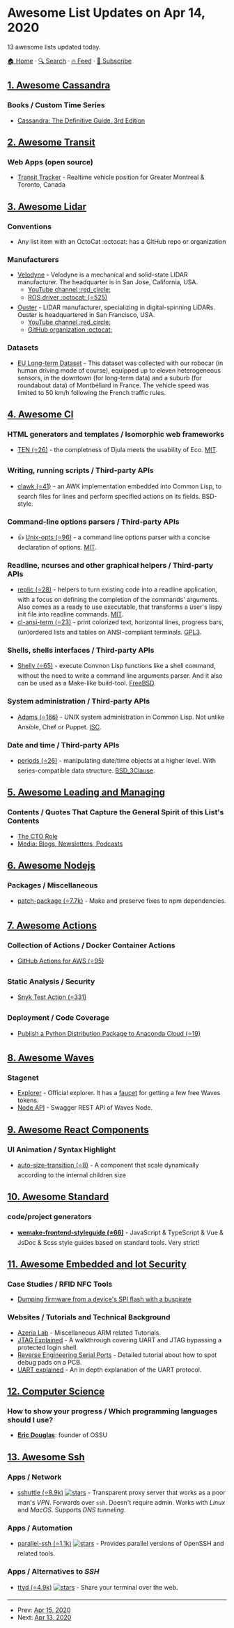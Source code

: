 # Awesome List Updates on Apr 14, 2020

13 awesome lists updated today.

[🏠 Home](/README.md) · [🔍 Search](https://test.trackawesomelist.com/search/) · [🔥 Feed](https://test.trackawesomelist.com/feed.xml) · [📮 Subscribe](https://trackawesomelist.us17.list-manage.com/subscribe?u=d2f0117aa829c83a63ec63c2f&id=36a103854c)



## [1. Awesome Cassandra](/content/Anant/awesome-cassandra/README.md)

### Books / Custom Time Series

*   [Cassandra: The Definitive Guide, 3rd Edition](https://www.amazon.com/gp/product/1098115163/)

## [2. Awesome Transit](/content/CUTR-at-USF/awesome-transit/README.md)

### Web Apps (open source)

*   [Transit Tracker](https://transittracker.ca/#/) - Realtime vehicle position for Greater Montreal & Toronto, Canada

## [3. Awesome Lidar](/content/szenergy/awesome-lidar/README.md)

### Conventions

*   Any list item with an OctoCat :octocat: has a GitHub repo or organization

### Manufacturers

*   [Velodyne](https://velodynelidar.com/) - Velodyne is a mechanical and solid-state LIDAR manufacturer. The headquarter is in San Jose, California, USA.
    *   [YouTube channel :red\_circle:](https://www.youtube.com/user/VelodyneLiDAR)
    *   [ROS driver :octocat: (⭐525)](https://github.com/ros-drivers/velodyne)
*   [Ouster](https://ouster.com/) - LIDAR manufacturer, specializing in digital-spinning LiDARs. Ouster is headquartered in San Francisco, USA.
    *   [YouTube channel :red\_circle:](https://www.youtube.com/c/Ouster-lidar)
    *   [GitHub organization :octocat:](https://github.com/ouster-lidar)

### Datasets

*   [EU Long-term Dataset](https://epan-utbm.github.io/utbm_robocar_dataset/) - This dataset was collected with our robocar (in human driving mode of course), equipped up to eleven heterogeneous sensors, in the downtown (for long-term data) and a suburb (for roundabout data) of Montbéliard in France. The vehicle speed was limited to 50 km/h following the French traffic rules.

## [4. Awesome Cl](/content/CodyReichert/awesome-cl/README.md)

### HTML generators and templates / Isomorphic web frameworks

*   [TEN (⭐26)](https://github.com/mmontone/ten) - the completness of Djula meets the usability of Eco. [MIT](https://opensource.org/licenses/MIT).

### Writing, running scripts / Third-party APIs

*   [clawk (⭐41)](https://github.com/sharplispers/clawk) - an AWK implementation embedded into Common Lisp, to search files for lines and perform specified actions on its fields. BSD-style.

### Command-line options parsers / Third-party APIs

*   👍 [Unix-opts (⭐96)](https://github.com/libre-man/unix-opts) - a command line
    options parser with a concise declaration of options. [MIT](https://opensource.org/licenses/MIT).

### Readline, ncurses and other graphical helpers / Third-party APIs

*   [replic (⭐28)](https://github.com/vindarel/replic/) - helpers to turn existing code into a readline application, with a focus on defining the completion of the commands' arguments. Also comes as a ready to use executable, that transforms a user's lispy init file into readline commands. [MIT](https://opensource.org/licenses/MIT).
*   [cl-ansi-term (⭐23)](https://github.com/vindarel/cl-ansi-term) - print
    colorized text, horizontal lines, progress bars, (un)ordered lists
    and tables on ANSI-compliant terminals. [GPL3](http://www.gnu.org/copyleft/gpl.html).

### Shells, shells interfaces / Third-party APIs

*   [Shelly (⭐65)](https://github.com/fukamachi/shelly) - execute Common Lisp
    functions like a shell command, without the need to write a command
    line arguments parser. And it also can be used as a Make-like
    build-tool. [FreeBSD](https://directory.fsf.org/wiki?title=License:FreeBSD).

### System administration / Third-party APIs

*   [Adams (⭐166)](https://github.com/cl-adams/adams) - UNIX system administration in Common Lisp. Not unlike Ansible, Chef or Puppet. [ISC](https://en.wikipedia.org/wiki/ISC_license).

### Date and time / Third-party APIs

*   [periods (⭐26)](https://github.com/jwiegley/periods) - manipulating date/time objects at a higher level. With series-compatible data structure. [BSD\_3Clause](https://directory.fsf.org/wiki/License:BSD_3Clause).

## [5. Awesome Leading and Managing](/content/LappleApple/awesome-leading-and-managing/README.md)

### Contents / Quotes That Capture the General Spirit of this List's Contents

*   [The CTO Role](https://github.com/LappleApple/awesome-leading-and-managing/blob/master/README.md/The-CTO-role.md)
*   [Media: Blogs, Newsletters, Podcasts](https://github.com/LappleApple/awesome-leading-and-managing/blob/master/README.md/Media-Blogs-Newsletters-Podcasts.md)

## [6. Awesome Nodejs](/content/sindresorhus/awesome-nodejs/README.md)

### Packages / Miscellaneous

*   [patch-package (⭐7.7k)](https://github.com/ds300/patch-package) - Make and preserve fixes to npm dependencies.

## [7. Awesome Actions](/content/sdras/awesome-actions/README.md)

### Collection of Actions / Docker Container Actions

*   [GitHub Actions for AWS (⭐95)](https://github.com/clowdhaus/aws-github-actions)

### Static Analysis / Security

*   [Snyk Test Action (⭐331)](https://github.com/snyk/actions)

### Deployment / Code Coverage

*   [Publish a Python Distribution Package to Anaconda Cloud (⭐19)](https://github.com/fcakyon/conda-publish-action)

## [8. Awesome Waves](/content/msmolyakov/awesome-waves/README.md)

### Stagenet

*   [Explorer](https://wavesexplorer.com/stagenet) - Official explorer. It has a [faucet](https://wavesexplorer.com/stagenet/faucet) for getting a few free Waves tokens.
*   [Node API](https://nodes-stagenet.wavesnodes.com/) - Swagger REST API of Waves Node.

## [9. Awesome React Components](/content/brillout/awesome-react-components/README.md)

### UI Animation / Syntax Highlight

*   [auto-size-transition (⭐8)](https://github.com/DualWield/auto-size-transition) - A component that scale dynamically according to the internal children size

## [10. Awesome Standard](/content/standard/awesome-standard/README.md)

### code/project generators

*   **[wemake-frontend-styleguide (⭐66)](https://github.com/wemake-services/wemake-frontend-styleguide)** - JavaScript & TypeScript & Vue & JsDoc & Scss style guides based on standard tools. Very strict!

## [11. Awesome Embedded and Iot Security](/content/fkie-cad/awesome-embedded-and-iot-security/README.md)

### Case Studies / RFID NFC Tools

*   [Dumping firmware from a device's SPI flash with a buspirate](https://www.iotpentest.com/2019/06/dumping-firmware-from-device-using.html)

### Websites / Tutorials and Technical Background

*   [Azeria Lab](https://azeria-labs.com/) - Miscellaneous ARM related Tutorials.
*   [JTAG Explained](https://blog.senr.io/blog/jtag-explained#) - A walkthrough covering UART and JTAG bypassing a protected login shell.
*   [Reverse Engineering Serial Ports](http://www.devttys0.com/2012/11/reverse-engineering-serial-ports/) - Detailed tutorial about how to spot debug pads on a PCB.
*   [UART explained](https://www.mikroe.com/blog/uart-serial-communication) - An in depth explanation of the UART protocol.

## [12. Computer Science](/content/ossu/computer-science/README.md)

### How to show your progress / Which programming languages should I use?

*   **[Eric Douglas](https://github.com/ericdouglas)**: founder of OSSU

## [13. Awesome Ssh](/content/moul/awesome-ssh/README.md)

### Apps / Network

*   [sshuttle (⭐8.9k)](https://github.com/sshuttle/sshuttle) [![stars](https://img.shields.io/github/stars/sshuttle/sshuttle.svg?style=social\&label=stars)](https://github.com/sshuttle/sshuttle) - Transparent proxy server that works as a poor man's *VPN*. Forwards over `ssh`. Doesn't require admin. Works with *Linux* and *MacOS*. Supports *DNS tunneling*.

### Apps / Automation

*   [parallel-ssh (⭐1.1k)](https://github.com/ParallelSSH/parallel-ssh) [![stars](https://img.shields.io/github/stars/ParallelSSH/parallel-ssh.svg?style=social\&label=stars)](https://github.com/ParallelSSH/parallel-ssh) - Provides parallel versions of OpenSSH and related tools.

### Apps / Alternatives to   *SSH*

*   [ttyd (⭐4.9k)](https://github.com/tsl0922/ttyd) [![stars](https://img.shields.io/github/stars/tsl0922/ttyd.svg?style=social\&label=stars)](https://github.com/tsl0922/ttyd) - Share your terminal over the web.

---

- Prev: [Apr 15, 2020](/content/2020/04/15/README.md)
- Next: [Apr 13, 2020](/content/2020/04/13/README.md)